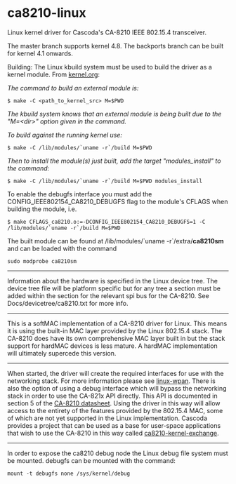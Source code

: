 # ca8210-linux
Linux kernel driver for Cascoda's CA-8210 IEEE 802.15.4 transceiver.

The master branch supports kernel 4.8. The backports branch can be built for kernel 4.1 onwards.

Building:
The Linux kbuild system must be used to build the driver as a kernel module. From [kernel.org](https://www.kernel.org/doc/Documentation/kbuild/modules.txt):

*The command to build an external module is:*
```
$ make -C <path_to_kernel_src> M=$PWD
```
*The kbuild system knows that an external module is being built due to the "M=\<dir\>" option given in the command.*

*To build against the running kernel use:*
```
$ make -C /lib/modules/`uname -r`/build M=$PWD
```
*Then to install the module(s) just built, add the target "modules_install" to the command:*
```
$ make -C /lib/modules/`uname -r`/build M=$PWD modules_install
```
To enable the debugfs interface you must add the CONFIG_IEEE802154_CA8210_DEBUGFS flag to the module's CFLAGS when building the module, i.e.
```
$ make CFLAGS_ca8210.o:=-DCONFIG_IEEE802154_CA8210_DEBUGFS=1 -C /lib/modules/`uname -r`/build M=$PWD
```
The built module can be found at /lib/modules/\`uname -r\`/extra/**ca8210sm** and can be loaded with the command  
```
sudo modprobe ca8210sm
```

---
Information about the hardware is specified in the Linux device tree. The device tree file will be platform specific but for any tree a section must be added within the section for the relevant spi bus for the CA-8210. See Docs/devicetree/ca8210.txt for more info.

---
This is a softMAC implementation of a CA-8210 driver for Linux. This means it is using the built-in MAC layer provided by the Linux 802.15.4 stack. The CA-8210 does have its own comprehensive MAC layer built in but the stack support for hardMAC devices is less mature. A hardMAC implementation will ultimately supercede this version.

---
When started, the driver will create the required interfaces for use with the networking stack. For more information please see [linux-wpan](http://wpan.cakelab.org/#_how_to_8217_s). There is also the option of using a debug interface which will bypass the networking stack in order to use the CA-821x API directly. This API is documented in section 5 of the [CA-8210 datasheet](http://www.cascoda.com/wp/wp-content/uploads/CA-8210_datasheet_1016.pdf). Using the driver in this way will allow access to the entirety of the features provided by the 802.15.4 MAC, some of which are not yet supported in the Linux implementation. Cascoda provides a project that can be used as a base for user-space applications that wish to use the CA-8210 in this way called [ca8210-kernel-exchange](https://github.com/Cascoda/ca8210-kernel-exchange).

---
In order to expose the ca8210 debug node the Linux debug file system must be mounted. debugfs can be mounted with the command:
```
mount -t debugfs none /sys/kernel/debug
```
